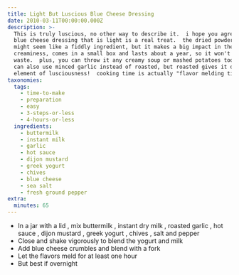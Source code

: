```yaml
---
title: Light But Luscious Blue Cheese Dressing
date: 2010-03-11T00:00:00.000Z
description: >-
  This is truly luscious, no other way to describe it.  i hope you agree.  fresh
  blue cheese dressing that is light is a real treat.  the dried powdered milk,
  might seem like a fiddly ingredient, but it makes a big impact in the
  creaminess, comes in a small box and lasts about a year, so it won't go to
  waste.  plus, you can throw it any creamy soup or mashed potatoes too.  you
  can also use minced garlic instead of roasted, but roasted gives it one more
  element of lusciousness!  cooking time is actually "flavor melding time".
taxonomies:
  tags:
    - time-to-make
    - preparation
    - easy
    - 3-steps-or-less
    - 4-hours-or-less
  ingredients:
    - buttermilk
    - instant milk
    - garlic
    - hot sauce
    - dijon mustard
    - greek yogurt
    - chives
    - blue cheese
    - sea salt
    - fresh ground pepper
extra:
  minutes: 65
---
```

 - In a jar with a lid , mix buttermilk , instant dry milk , roasted garlic , hot sauce , dijon mustard , greek yogurt , chives , salt and pepper
 - Close and shake vigorously to blend the yogurt and milk
 - Add blue cheese crumbles and blend with a fork
 - Let the flavors meld for at least one hour
 - But best if overnight
